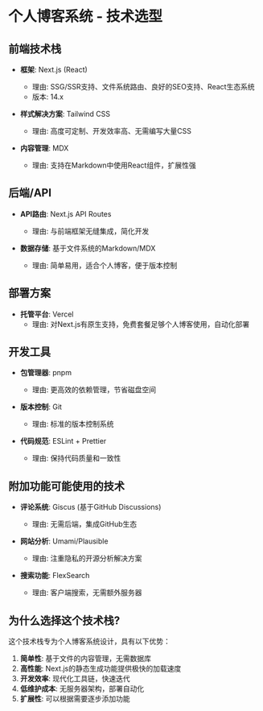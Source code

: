 # 个人博客系统 - 技术选型

## 前端技术栈

- **框架**: Next.js (React)
  - 理由: SSG/SSR支持、文件系统路由、良好的SEO支持、React生态系统
  - 版本: 14.x

- **样式解决方案**: Tailwind CSS
  - 理由: 高度可定制、开发效率高、无需编写大量CSS

- **内容管理**: MDX
  - 理由: 支持在Markdown中使用React组件，扩展性强

## 后端/API

- **API路由**: Next.js API Routes
  - 理由: 与前端框架无缝集成，简化开发

- **数据存储**: 基于文件系统的Markdown/MDX
  - 理由: 简单易用，适合个人博客，便于版本控制

## 部署方案

- **托管平台**: Vercel
  - 理由: 对Next.js有原生支持，免费套餐足够个人博客使用，自动化部署

## 开发工具

- **包管理器**: pnpm
  - 理由: 更高效的依赖管理，节省磁盘空间

- **版本控制**: Git
  - 理由: 标准的版本控制系统

- **代码规范**: ESLint + Prettier
  - 理由: 保持代码质量和一致性

## 附加功能可能使用的技术

- **评论系统**: Giscus (基于GitHub Discussions)
  - 理由: 无需后端，集成GitHub生态

- **网站分析**: Umami/Plausible
  - 理由: 注重隐私的开源分析解决方案

- **搜索功能**: FlexSearch
  - 理由: 客户端搜索，无需额外服务器

## 为什么选择这个技术栈?

这个技术栈专为个人博客系统设计，具有以下优势：

1. **简单性**: 基于文件的内容管理，无需数据库
2. **高性能**: Next.js的静态生成功能提供极快的加载速度
3. **开发效率**: 现代化工具链，快速迭代
4. **低维护成本**: 无服务器架构，部署自动化
5. **扩展性**: 可以根据需要逐步添加功能 